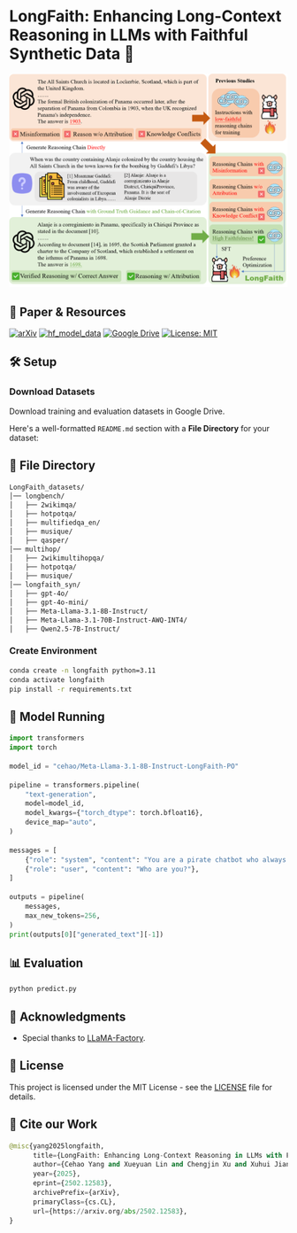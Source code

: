 # LongFaith: Enhancing Long-Context Reasoning in LLMs with Faithful Synthetic Data 🚀

![LongFaith](https://github.com/IDEA-FinAI/LongFaith/blob/main/figures/longfaith_main.png)

## 📄 Paper & Resources
[![arXiv](https://img.shields.io/badge/Arxiv-2502.12583-AD1C18.svg?logo=arXiv)](https://arxiv.org/abs/2502.12583)
[![hf_model_data](https://img.shields.io/badge/%F0%9F%A4%97-Models&Datasets-48A9DC)](https://huggingface.co/collections/cehao/longfaith-67b61f7b17ccb022c68ba22d)
[![Google Drive](https://img.shields.io/badge/Google%20Drive-Data-34A853)](https://drive.google.com/drive/folders/1f2306gR41glW9PzO6dJz8X5J53XsSNtC)
[![License: MIT](https://img.shields.io/badge/License-MIT-green.svg)](https://opensource.org/licenses/MIT)

## 🛠️ Setup

### Download Datasets
Download training and evaluation datasets in Google Drive.

Here's a well-formatted `README.md` section with a **File Directory** for your dataset:

## 📂 File Directory

```
LongFaith_datasets/
│── longbench/
│   ├── 2wikimqa/
│   ├── hotpotqa/
│   ├── multifiedqa_en/
│   ├── musique/
│   ├── qasper/
│── multihop/
│   ├── 2wikimultihopqa/
│   ├── hotpotqa/
│   ├── musique/
│── longfaith_syn/
│   ├── gpt-4o/
│   ├── gpt-4o-mini/
│   ├── Meta-Llama-3.1-8B-Instruct/
│   ├── Meta-Llama-3.1-70B-Instruct-AWQ-INT4/
│   ├── Qwen2.5-7B-Instruct/
```

### Create Environment
```bash
conda create -n longfaith python=3.11
conda activate longfaith
pip install -r requirements.txt
```

## 🚀 Model Running

```python
import transformers
import torch

model_id = "cehao/Meta-Llama-3.1-8B-Instruct-LongFaith-PO"

pipeline = transformers.pipeline(
    "text-generation",
    model=model_id,
    model_kwargs={"torch_dtype": torch.bfloat16},
    device_map="auto",
)

messages = [
    {"role": "system", "content": "You are a pirate chatbot who always responds in pirate speak!"},
    {"role": "user", "content": "Who are you?"},
]

outputs = pipeline(
    messages,
    max_new_tokens=256,
)
print(outputs[0]["generated_text"][-1])
```

## 📊 Evaluation

```bash
python predict.py
```

## 🙏 Acknowledgments
- Special thanks to [LLaMA-Factory](https://github.com/hiyouga/LLaMA-Factory).

## 📜 License
This project is licensed under the MIT License - see the [LICENSE](LICENSE) file for details.

## 📓 Cite our Work
```python
@misc{yang2025longfaith,
      title={LongFaith: Enhancing Long-Context Reasoning in LLMs with Faithful Synthetic Data}, 
      author={Cehao Yang and Xueyuan Lin and Chengjin Xu and Xuhui Jiang and Shengjie Ma and Aofan Liu and Hui Xiong and Jian Guo},
      year={2025},
      eprint={2502.12583},
      archivePrefix={arXiv},
      primaryClass={cs.CL},
      url={https://arxiv.org/abs/2502.12583}, 
}
```